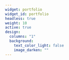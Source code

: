 ```yaml
---
widget: portfolio
widget_id: portfolio
headless: true
weight: 10
active: true
design:
  columns: "1"
  background:
    text_color_light: false
    image_darken: ""
---
```

